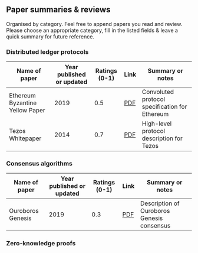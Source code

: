 ## Paper summaries & reviews

Organised by category. Feel free to append papers you read and review. Please choose an appropriate category, fill in the listed fields & leave a quick summary for future reference.

### Distributed ledger protocols

| Name of paper                   | Year published or updated | Ratings (0-1) | Link | Summary or notes |
| ------------------------------- | ------------------------- | ------------- | ---- | ---------------- |
| Ethereum Byzantine Yellow Paper | 2019                      | 0.5           | [PDF](./old-weekly-papers/2019-05-03-ethereum/paper.pdf) | Convoluted protocol specification for Ethereum |
| Tezos Whitepaper                | 2014                      | 0.7           | [PDF](./old-weekly-papers/2019-05-10-tezos/paper.pdf) | High-level protocol description for Tezos |

### Consensus algorithms

| Name of paper                   | Year published or updated | Ratings (0-1) | Link | Summary or notes |
| ------------------------------- | ------------------------- | ------------- | ---- | ---------------- |
| Ouroboros Genesis               | 2019                      | 0.3           | [PDF](./old-weekly-papers/2019-05-24-ouroboros-genesis/paper.pdf) | Description of Ouroboros Genesis consensus |

### Zero-knowledge proofs
